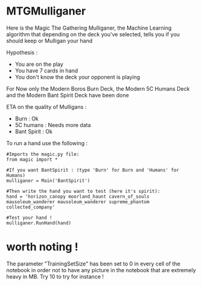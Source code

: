 # MTGMulliganer
Here is the Magic The Gathering Mulliganer, the Machine Learning algorithm that depending on the deck you've selected, tells you if you should keep or Mulligan your hand

Hypothesis : 

 * You are on the play
 * You have 7 cards in hand
 * You don't know the deck your opponent is playing

For Now only the Modern Boros Burn Deck, the Modern 5C Humans Deck and the Modern Bant Spirit Deck have been done

ETA on the quality of Mulligans :

  * Burn : Ok
  * 5C humans : Needs more data
  * Bant Spirit : Ok
  
To run a hand use the following :

```
#Imports the magic.py file:
from magic import *

#If you want BantSpirit : (type 'Burn' for Burn and 'Humans' for Humans)
mulliganer = Main('BantSpirit')

#Then write the hand you want to test (here it's spirit):
hand = 'horizon_canopy moorland_haunt cavern_of_souls  mausoleum_wanderer mausoleum_wanderer supreme_phantom collected_company'

#Test your hand ! 
mulliganer.RunHand(hand)
```

# worth noting ! 

The parameter "TrainingSetSize" has been set to 0 in every cell of the notebook in order not to have any picture in the notebook that are extremely heavy in MB. Try 10 to try for instance !
